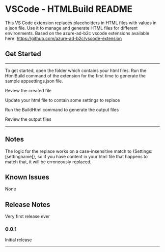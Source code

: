 # VSCode - HTMLBuild README

This VS Code extension replaces placeholders in HTML files with values in a json file. Use it to manage and generate HTML files for different environments. Based on the azure-ad-b2c vscode extensions available here: https://github.com/azure-ad-b2c/vscode-extension


## Get Started
-----------------------------------------------------------------------------------------------------------
To get started, open the folder which contains your html files. Run the HtmlBuild command of the extension for the first time to generate the sample appsettings.json file.

Review the created file

Update your html file to contain some settings to replace

Run the BuildHtml command to generate the output files

Review the output files

-----------------------------------------------------------------------------------------------------------
## Notes
The logic for the replace works on a case-insensitive match to {Settings:[settingname]}, so if you have content in your html file that happens to match that, it will be erroneously replaced.

## Known Issues

None

## Release Notes

Very first release ever

### 0.0.1

Initial release

-----------------------------------------------------------------------------------------------------------


